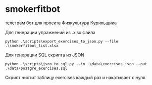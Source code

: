# smokerfitbot
телеграм бот для проекта Физкультура Курильщика

Для генерации упражнений из .xlsx файла

```python .\scripts\export_exercises_to_json.py --file .\smokerfitbot_list.xlsx```

Для генерации SQL скрипта из JSON

```python .\scripts\json_to_sql.py --in .\data\exercises.json --out .\data\postgre_exercises.sql```

Скрипт чистит таблицу exercises каждый раз и накатывает с нуля.